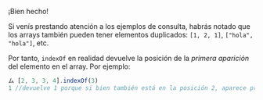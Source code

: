 ¡Bien hecho!

Si venís prestando atención a los ejemplos de consulta, habrás notado que los arrays también pueden tener elementos duplicados: `[1, 2, 1]`, `["hola", "hola"]`, etc.

Por tanto, `indexOf` en realidad devuelve la posición de la _primera aparición_ del elemento en el array. Por ejemplo:

```javascript
ム [2, 3, 3, 4].indexOf(3)
1 //devuelve 1 porque si bien también está en la posición 2, aparece primero en la posición 1.
```